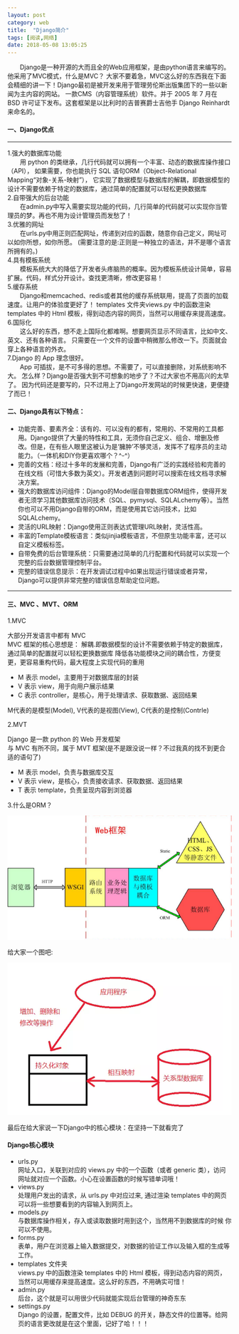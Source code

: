 ```yaml
---
layout: post
category: web
title:  "Django简介"
tags: [阅读,网络]
date: 2018-05-08 13:05:25
---
```


&emsp;&emsp;Django是一种开源的大而且全的Web应用框架，是由python语言来编写的。他采用了MVC模式，什么是MVC？
大家不要着急，MVC这么好的东西我在下面会精细的讲一下！Django最初是被开发来用于管理劳伦斯出版集团下的一些以新闻为主内容的网站。
一款CMS（内容管理系统）软件。并于 2005 年 7 月在 BSD 许可证下发布。这套框架是以比利时的吉普赛爵士吉他手 Django Reinhardt 来命名的。
<!-- more -->

#### 一、Django优点

--------------------------------------------------------------------------------

1.强大的数据库功能   
    用 python 的类继承，几行代码就可以拥有一个丰富、动态的数据库操作接口（API），
如果需要，你也能执行 SQL 语句ORM（Object-Relational Mapping“对象-关系-映射”），
它实现了数据模型与数据库的解耦，即数据模型的设计不需要依赖于特定的数据库，通过简单的配置就可以轻松更换数据库   
2.自带强大的后台功能     
    在admin.py中写入需要实现功能的代码，几行简单的代码就可以实现你当管理员的梦。再也不用为设计管理员而发愁了！    
3.优雅的网址    
    在urls.py中用正则匹配网址，传递到对应的函数，随意你自己定义，网址可以如你所想，如你所愿。
(需要注意的是:正则是一种独立的语法，并不是哪个语言所拥有的。)   
4.具有模板系统    
    模板系统大大的降低了开发者头疼脑热的概率。因为模板系统设计简单，容易扩展。代码，样式分开设计。查找更清晰，修改更容易！    
5.缓存系统    
    Django和memcached、redis或者其他的缓存系统联用，提高了页面的加载速度。让用户的体验度更好了！
templates 文件夹views.py 中的函数渲染 templates 中的 Html 模板，得到动态内容的网页，当然可以用缓存来提高速度。   
6.国际化    
    这么好的东西，想不走上国际化都难啊。想要网页显示不同语言，比如中文、英文、还有各种语言。
只需要在一个文件的设置中稍微那么修改一下。页面就会穿上各种语言的外衣。      
7.Django 的 App 理念很好。    
    App 可插拔，是不可多得的思想。不需要了，可以直接删除，对系统影响不大。
怎么样？Django是否强大到不可想象的地步了？不过大家也不用高兴的太早了。
因为代码还是要写的，只不过用上了Django开发网站的时候更快速，更便捷了而已！
#### 二、Django具有以下特点：
+ 功能完善、要素齐全：该有的、可以没有的都有，常用的、不常用的工具都用。Django提供了大量的特性和工具，无须你自己定义、组合、增删及修改。但是，在有些人眼里这被认为是‘臃肿’不够灵活，发挥不了程序员的主动能力。（一体机和DIY你更喜欢哪个？^-^）
+ 完善的文档：经过十多年的发展和完善，Django有广泛的实践经验和完善的在线文档（可惜大多数为英文）。开发者遇到问题时可以搜索在线文档寻求解决方案。
+ 强大的数据库访问组件：Django的Model层自带数据库ORM组件，使得开发者无须学习其他数据库访问技术（SQL、pymysql、SQLALchemy等）。当然你也可以不用Django自带的ORM，而是使用其它访问技术，比如SQLALchemy。
+ 灵活的URL映射：Django使用正则表达式管理URL映射，灵活性高。
+ 丰富的Template模板语言：类似jinjia模板语言，不但原生功能丰富，还可以自定义模板标签。
+ 自带免费的后台管理系统：只需要通过简单的几行配置和代码就可以实现一个完整的后台数据管理控制平台。
+ 完整的错误信息提示：在开发调试过程中如果出现运行错误或者异常，Django可以提供非常完整的错误信息帮助定位问题。
--------------------------------------------------------------------------------
#### 三、MVC 、MVT、ORM
1.MVC

大部分开发语言中都有 MVC    
MVC 框架的核心思想是： 解耦.即数据模型的设计不需要依赖于特定的数据库，通过简单的配置就可以轻松更换数据库
降低各功能模块之间的耦合性，方便变更，更容易重构代码，最大程度上实现代码的重用
+ M 表示 model，主要用于对数据库层的封装
+ V 表示 view，用于向用户展示结果
+ C 表示 controller，是核心，用于处理请求、获取数据、返回结果

M代表的是模型(Model), V代表的是视图(View), C代表的是控制(Contrle) 
   
2.MVT

Django 是一款 python 的 Web 开发框架   
与 MVC 有所不同，属于 MVT 框架(是不是跟没说一样？不过我真的找不到更合适的语句了)    
+ M 表示 model，负责与数据库交互
+ V 表示 view，是核心，负责接收请求、获取数据、返回结果
+ T 表示 template，负责呈现内容到浏览器

3.什么是ORM？

![ORM](../images/web/django_orm.png? "ORM")

给大家一个图吧:

![ORM](../images/web/django_web.png? "ORM")

最后在给大家说一下Django中的核心模块：在坚持一下就看完了
#### Django核心模块
+ urls.py   
网址入口，关联到对应的 views.py 中的一个函数（或者 generic 类），访问网址就对应一个函数。小心在设置函数的时候写错单词哦！
+ views.py    
处理用户发出的请求，从 urls.py 中对应过来, 通过渲染 templates 中的网页可以将一些想要看到的内容输入到网页上。
+ models.py   
与数据库操作相关，存入或读取数据时用到这个，当然用不到数据库的时候 你可以不使用。
+ forms.py   
表单，用户在浏览器上输入数据提交，对数据的验证工作以及输入框的生成等工作。
+ templates 文件夹   
views.py 中的函数渲染 templates 中的 Html 模板，得到动态内容的网页，当然可以用缓存来提高速度。这么好的东西，不用确实可惜！
+ admin.py   
后台，这个就是可以用很少代码就能实现后台管理的神奇东东
+ settings.py   
Django 的设置，配置文件，比如 DEBUG 的开关，静态文件的位置等。给网页的语言更改就是在这个里面，记好了哈！！！

